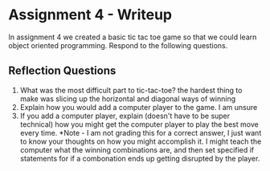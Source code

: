 # Assignment 4 - Writeup

In assignment 4 we created a basic tic tac toe game so that we could learn object oriented programming. Respond to the following questions.

## Reflection Questions

1. What was the most difficult part to tic-tac-toe?
the hardest thing to make was slicing up the horizontal and diagonal ways of winning 
2. Explain how you would add a computer player to the game.
I am unsure 
3. If you add a computer player, explain (doesn't have to be super technical) how you might get the computer player to play the best move every time. *Note - I am not grading this for a correct answer, I just want to know your thoughts on how you might accomplish it.
I might teach the computer what the winning combinations are, and then set specified if statements for if a combonation ends up getting disrupted by the player.
